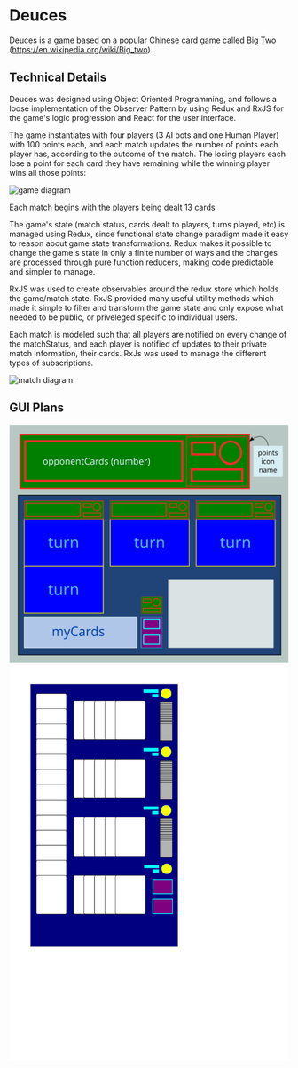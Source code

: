 # Deuces

Deuces is a game based on a popular Chinese card game called Big Two (https://en.wikipedia.org/wiki/Big_two).

## Technical Details

Deuces was designed using Object Oriented Programming, and follows a loose implementation of the Observer Pattern by using Redux and RxJS for the game's logic progression and React for the user interface.

The game instantiates with four players (3 AI bots and one Human Player) with 100 points each, and each match updates the number of points each player has, according to the outcome of the match. The losing players each lose a point for each card they have remaining while the winning player wins all those points:

![game diagram](./refs/game-dwg.svg)

Each match begins with the players being dealt 13 cards

The game's state (match status, cards dealt to players, turns played, etc) is managed using Redux, since functional state change paradigm made it easy to reason about game state transformations. Redux makes it possible to change the game's state in only a finite number of ways and the changes are processed through pure function reducers, making code predictable and simpler to manage.

RxJS was used to create observables around the redux store which holds the game/match state. RxJS provided many useful utility methods which made it simple to filter and transform the game state and only expose what needed to be public, or priveleged specific to individual users.

Each match is modeled such that all players are notified on every change of the matchStatus, and each player is notified of updates to their private match information, their cards. RxJs was used to manage the different types of subscriptions.

![match diagram](./refs/diagram.svg)

## GUI Plans

![gui diagram](./refs/gui.svg)
![portrait diagram](./refs/portrait-gui.svg)
